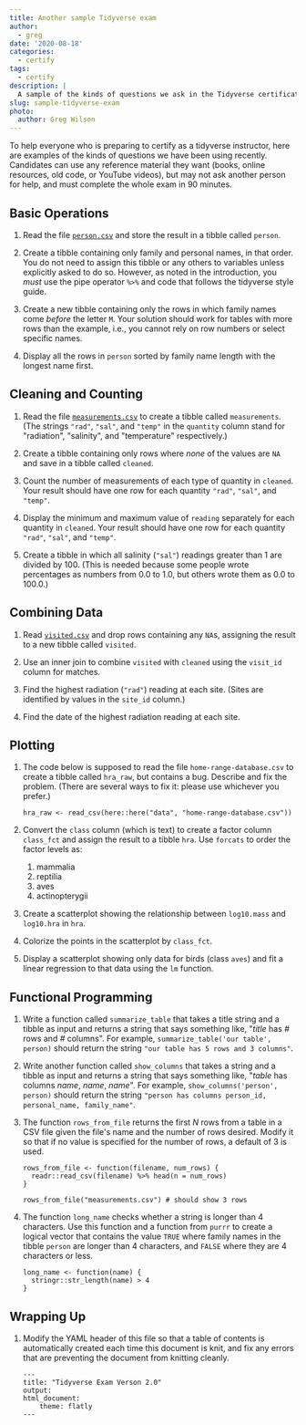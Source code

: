```yaml
---
title: Another sample Tidyverse exam
author:
  - greg
date: '2020-08-18'
categories:
  - certify
tags:
  - certify
description: |
  A sample of the kinds of questions we ask in the Tidyverse certification exam.
slug: sample-tidyverse-exam
photo:
  author: Greg Wilson
---
```


To help everyone who is preparing to certify as a tidyverse instructor,
here are examples of the kinds of questions we have been using recently. Candidates can use any reference material they want (books, online resources, old code, or YouTube videos), but may not ask another person for help, and must complete the whole exam in 90 minutes.

## Basic Operations

1.  Read the file [`person.csv`](./person.csv) and store the result in a tibble called `person`.

1.  Create a tibble containing only family and personal names, in that order. You do not need to assign this tibble or any others to variables unless explicitly asked to do so. However, as noted in the introduction, you *must* use the pipe operator `%>%` and code that follows the tidyverse style guide.

1.  Create a new tibble containing only the rows in which family names come *before* the letter `M`. Your solution should work for tables with more rows than the example, i.e., you cannot rely on row numbers or select specific names.

1.  Display all the rows in `person` sorted by family name length with the longest name first.

## Cleaning and Counting

1.  Read the file [`measurements.csv`](./measurements.csv) to create a tibble called `measurements`. (The strings `"rad"`, `"sal"`, and `"temp"` in the `quantity` column stand for "radiation", "salinity", and "temperature" respectively.)

1.  Create a tibble containing only rows where *none* of the values are `NA` and save in a tibble called `cleaned`.

1.  Count the number of measurements of each type of quantity in `cleaned`. Your result should have one row for each quantity `"rad"`, `"sal"`, and `"temp"`.

1.  Display the minimum and maximum value of `reading` separately for each quantity in `cleaned`. Your result should have one row for each quantity `"rad"`, `"sal"`, and `"temp"`.

1.  Create a tibble in which all salinity (`"sal"`) readings greater than 1 are divided by 100. (This is needed because some people wrote percentages as numbers from 0.0 to 1.0, but others wrote them as 0.0 to 100.0.)

## Combining Data

1.  Read [`visited.csv`](./visited.csv) and drop rows containing any `NA`s, assigning the result to a new tibble called `visited`.

1.  Use an inner join to combine `visited` with `cleaned` using the `visit_id` column for matches.

1.  Find the highest radiation (`"rad"`) reading at each site. (Sites are identified by values in the `site_id` column.)

1.  Find the date of the highest radiation reading at each site.

## Plotting

1.  The code below is supposed to read the file `home-range-database.csv` to create a tibble called `hra_raw`, but contains a bug. Describe and fix the problem. (There are several ways to fix it: please use whichever you prefer.)
    ```
    hra_raw <- read_csv(here::here("data", "home-range-database.csv"))
    ```

1.  Convert the `class` column (which is text) to create a factor column `class_fct` and assign the result to a tibble `hra`. Use `forcats` to order the factor levels as:
    1.  mammalia
    2.  reptilia
    3.  aves
    4.  actinopterygii

1.  Create a scatterplot showing the relationship between `log10.mass` and `log10.hra` in `hra`.

1.  Colorize the points in the scatterplot by `class_fct`.

1.  Display a scatterplot showing only data for birds (class `aves`) and fit a linear regression to that data using the `lm` function.

## Functional Programming

1.  Write a function called `summarize_table` that takes a title string and a tibble as input and returns a string that says something like, "*title* has *#* rows and *#* columns". For example, `summarize_table('our table', person)` should return the string `"our table has 5 rows and 3 columns"`.

1.  Write another function called `show_columns` that takes a string and a tibble as input and returns a string that says something like, "*table* has columns *name*, *name*, *name*". For example, `show_columns('person', person)` should return the string `"person has columns person_id, personal_name, family_name"`.

1.  The function `rows_from_file` returns the first *N* rows from a table in a CSV file given the file's name and the number of rows desired. Modify it so that if no value is specified for the number of rows, a default of 3 is used.
    ```
    rows_from_file <- function(filename, num_rows) {
      readr::read_csv(filename) %>% head(n = num_rows)
    }

    rows_from_file("measurements.csv") # should show 3 rows
    ```

1.  The function `long_name` checks whether a string is longer than 4 characters. Use this function and a function from `purrr` to create a logical vector that contains the value `TRUE` where family names in the tibble `person` are longer than 4 characters, and `FALSE` where they are 4 characters or less.
    ```
    long_name <- function(name) {
      stringr::str_length(name) > 4
    }
    ```

## Wrapping Up

1.  Modify the YAML header of this file so that a table of contents is automatically created each time this document is knit, and fix any errors that are preventing the document from knitting cleanly.
    ```
    ---
    title: "Tidyverse Exam Verson 2.0"
    output:
    html_document:
        theme: flatly
    ---
    ```

